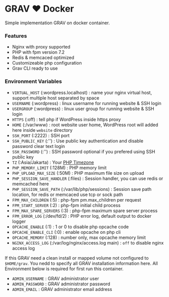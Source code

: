 # GRAV :heart: Docker

Simple implementation GRAV on docker container.

### Features
- Nginx with proxy supported
- PHP with fpm version 7.2
- Redis & memcaced optimized
- Customizeable php configuration
- Grav CLI ready to use

### Environment Variables
- `VIRTUAL_HOST` (:wordpress.localhost) : name your nginx virtual host, support multiple host separated by space
- `USERNAME` (:wordpress) : linux username for running website & SSH login
- `USERGROUP` (:wordpress) : linux user group for running website & SSH login
- `HTTPS` (:off) : tell php if WordPress inside https proxy
- `HOME` (:/var/www) : root website user home, WordPress root will added here inside `website` directory
- `SSH_PORT` (:2222) : SSH port
- `SSH_PUBLIC_KEY` (:'') : Use public key authentication and disable password clear text login
- `SSH_PASSWORD` (:'') : SSH password optional if you prefered using SSH public key
- `TZ` (:Asia/Jakarta) : Your [PHP Timezone](http://php.net/manual/en/timezones.php)
- `PHP_MEMORY_LIMIT` (:128M) : PHP memory limit
- `PHP_UPLOAD_MAX_SIZE` (:50M) : PHP maximum file size on upload
- `PHP_SESSION_SAVE_HANDLER` (:files) : Session handler, you can use redis or memcached here
- `PHP_SESSION_SAVE_PATH` (:/var/lib/php/sessions) : Session save path location, for redis or memcaced use tcp or sock path
- `FPM_MAX_CHILDREN` (:5) : php-fpm pm.max_children per request
- `FPM_START_SERVER` (:2) : php-fpm initial child process
- `FPM_MAX_SPARE_SERVERS` (:3) : php-fpm maximum spare server process
- `FPM_ERROR_LOG` (:/dev/fd/2) : PHP error log, default output to docker logger
- `OPCACHE_ENABLE` (:1) : 1 or 0 to disable php opcache code
- `OPCACHE_ENABLE_CLI` (:0) : enable opcache on php cli
- `OPCACHE_MEMORY` (:128) : number only, max opcache memory limit
- `NGINX_ACCESS_LOG` (:/var/log/nginx/access.log main) : `off` to disable nginx access log

If this GRAV need a clean install or mapped volume not configured to `$HOME/grav`. You nedd to specify all GRAV installation information here. All Environment below is required for first run this container.

- `ADMIN_USERNAME` : GRAV administrator user
- `ADMIN_PASSWORD` : GRAV administrator password
- `ADMIN_EMAIL` : GRAV administrator email address
